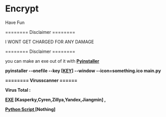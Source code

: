 # Encrypt

Have Fun

======== Disclaimer ========

I WONT GET CHARGED FOR ANY DAMAGE


======== Disclaimer ========

  
you can make an exe out of it with <a href="https://www.pyinstaller.org/"><b> Pyinstaller <a>

pyinstaller --onefile --key [<a href="https://www.random.org/strings/?num=1&len=12&digits=on&upperalpha=on&loweralpha=on&unique=on&format=html&rnd=new">KEY<a>] --window --icon=something.ico main.py

======== Virusscanner ======

Virus Total :

<a href="https://www.virustotal.com/gui/file-analysis/YTUzNGRiNGZjZDMwZmExNDExMmM1YjlmMzE0ZTlkYTg6MTYyMDkxNTQwMg==/detection"> EXE<a> [Kasperky,Cyren,Zillya,Yandex,Jiangmin] , <a href="https://www.virustotal.com/gui/file/8ddd73019a7bcd82fcc85f7f03195adcfc7c67d5d013fd7af6ca3f02c707734e/detection"> 
  
Python Script <a>[Nothing]

  
  
